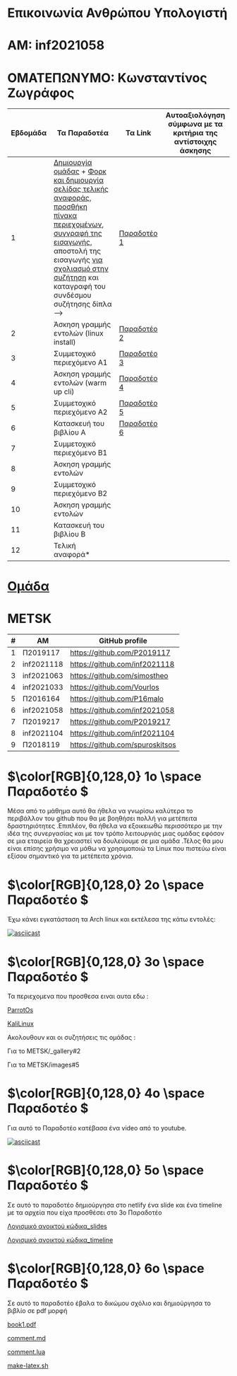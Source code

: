 #  Επικοινωνία Ανθρώπου Υπολογιστή

# ΑΜ: inf2021058

# ΟΜΑΤΕΠΩΝΥΜΟ: Κωνσταντίνος Ζωγράφος



| Εβδομάδα | Τα Παραδοτέα | Τα Link | Αυτοαξιολόγηση σύμφωνα με τα κριτήρια της αντίστοιχης άσκησης |
| --- | --- | --- | --- |
| 1 |  [Δημιουργία ομάδας](https://github.com/courses-ionio/hci/discussions/1794) + [Φορκ και δημιουργία σελίδας τελικής αναφοράς](https://courses-ionio.github.io/help/guide/), [προσθήκη πίνακα περιεχομένων](https://raw.githubusercontent.com/courses-ionio/hci/master/README.md), [συγγραφή της εισαγωγής](https://courses-ionio.github.io/help/intro/), αποστολή της εισαγωγής [για σχολιασμό στην συζήτηση](https://github.com/courses-ionio/help/discussions/categories/show-and-tell) και καταγραφή του συνδέσμου συζήτησης δίπλα --> |[Παραδοτέο 1](https://github.com/courses-ionio/help/discussions/918) ||
| 2 | Άσκηση γραμμής εντολών (linux install) |[Παραδοτέο 2](https://github.com/courses-ionio/help/discussions/1018) ||
| 3 | Συμμετοχικό περιεχόμενο A1 |[Παραδοτέο 3]( https://github.com/courses-ionio/help/discussions/1258) ||
| 4 | Άσκηση γραμμής εντολών (warm up cli) |[Παραδοτέο 4]( https://github.com/courses-ionio/help/discussions/1273)| |
| 5 | Συμμετοχικό περιεχόμενο A2 |[Παραδοτέο 5](https://github.com/courses-ionio/help/discussions/1543) | |
| 6 | Κατασκευή του βιβλίου Α |[Παραδοτέο 6](https://github.com/courses-ionio/help/discussions/1800) | |
| 7 | Συμμετοχικό περιεχόμενο B1 | | |
| 8 | Άσκηση γραμμής εντολών | | |
| 9 | Συμμετοχικό περιεχόμενο B2 | | |
| 10 | Άσκηση γραμμής εντολών | | |
| 11 | Κατασκευή του βιβλίου Β | | |
| 12 | Τελική αναφορά* | | |



# [Ομάδα](https://github.com/METSK)

#  METSK 

| # | ΑΜ | GitHub profile |
| -- | -- | -- |
| 1 | Π2019117  | https://github.com/P2019117 |
| 2 | inf2021118 |https://github.com/inf2021118 |
| 3 | inf2021063 |https://github.com/simostheo |
| 4 | inf2021033 | https://github.com/Vourlos |
| 5 | Π2016164 | https://github.com/P16malo |
| 6 |inf2021058  |  https://github.com/inf2021058|
| 7 |  Π2019217|  https://github.com/P2019217|
| 8 |  inf2021104| https://github.com/inf2021104 |
|9| Π2018119| https://github.com/spuroskitsos|


# $\color[RGB]{0,128,0} 1o \space Παραδοτέο $ 

Μέσα από το μάθημα αυτό θα ήθελα να γνωρίσω  καλύτερα το περιβάλλον του github που θα με βοηθήσει πολλή για μετέπειτα δραστηριότητες .Επιπλέον, θα ήθελα να εξοικειωθώ περισσότερο με την ιδέα της συνεργασίας και με τον τρόπο λειτουργιάς μιας ομάδας εφόσον σε μια εταιρεία θα χρειαστεί να δουλεύουμε σε μια ομάδα .Τέλος θα μου είναι επίσης χρήσιμο να μάθω να χρησιμοποιώ  τα Linux που πιστεύω είναι εξίσου σημαντικό για τα μετέπειτα χρόνια.  




# $\color[RGB]{0,128,0} 2ο \space Παραδοτέο $

Έχω κάνει εγκατάσταση τα Arch linux και εκτέλεσα της κάτω εντολές:

[![asciicast](https://asciinema.org/a/eEMWrXrx52aC2yLFfusox14NV.svg)](https://asciinema.org/a/eEMWrXrx52aC2yLFfusox14NV)

# $\color[RGB]{0,128,0} 3ο \space Παραδοτέο $

Τα περιεχομενα που προσθεσα ειναι αυτα εδω :

[ParrotOs](https://inf2021058-site.netlify.app/gallery/parrotos/)

[KaliLinux](https://inf2021058-site.netlify.app/gallery/kalilinux/)

Ακολουθουν και οι συζητήσεις τις ομάδας :

Για το METSK/_gallery#2

Για τα METSK/images#5

# $\color[RGB]{0,128,0} 4ο \space Παραδοτέο $
Για αυτό το Παραδοτέο κατέβασα ένα video από το youtube.

[![asciicast](https://asciinema.org/a/GGXJzAGRHb0LSYuXSTrG5TEra.svg)](https://asciinema.org/a/GGXJzAGRHb0LSYuXSTrG5TEra)


# $\color[RGB]{0,128,0} 5ο \space Παραδοτέο $
Σε αυτό το παραδοτέο δημιούργησα  στο netlify ένα slide  και ένα timeline με τα αρχεία που είχα προσθέσει στο 3ο Παραδοτέο

[Λογισμικό ανοικτού κώδικα_slides](https://master--inf2021058-site.netlify.app/slides/open-source-software/)

[Λογισμικό ανοικτού κώδικα_timeline](https://master--inf2021058-site.netlify.app/timeline/open-source/)


# $\color[RGB]{0,128,0} 6ο \space Παραδοτέο $

Σε αυτό το παραδοτέο έβαλα το δικώμου σχόλιο και δημιούργησα το βιβλίο σε pdf μορφή

[book1.pdf](https://github.com/inf2021058/kallipos/blob/master/book/book1.pdf)

[comment.md](https://github.com/inf2021058/kallipos/blob/master/comment/comment.md)

[comment.lua](https://github.com/inf2021058/kallipos/blob/master/comment.lua)

[make-latex.sh](https://github.com/inf2021058/kallipos/blob/master/make-latex.sh)


